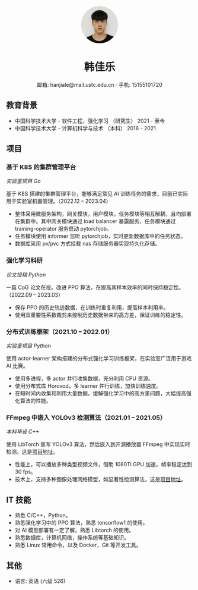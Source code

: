 <center>
    <span>
        <img src="./avatar.jpg" width="96px" style="width:100px; height:100px; border-radius:50%;">
    </span>
    <h1>韩佳乐</h1>
    <div>
        <span>
            邮箱:
            hanjiale@mail.ustc.edu.cn
        </span>
        ·
        <span>
            手机:
            15155101720
        </span>
    </div>
</center>

## 教育背景

- 中国科学技术大学 - 软件工程，强化学习 （研究生） 2021 - 至今
- 中国科学技术大学 - 计算机科学与技术 （本科） 2016 - 2021

## 项目

### 基于 K8S 的集群管理平台

_实验室项目 Go_

基于 K8S 搭建的集群管理平台，能够满足常见 AI 训练任务的需求，目前已实际用于实验室机器管理。（2022.12 – 2023.04）

- 整体采用微服务架构，网关模块，用户模块，任务模块等相互解耦，且均部署在集群中。其中网关模块通过 load balancer 暴露服务，任务模块通过 training-operator 服务启动 pytorchjob。
- 任务模块使用 informer 监听 pytorchjob，实时更新数据库中的任务状态。
- 数据库采用 pv/pvc 方式挂载 nas 存储服务器实现持久化存储。

### 强化学习科研

_论文投稿 Python_

一篇 CoG 论文在投。改进 PPO 算法，在提高其样本效率的同时保持稳定性。（2022.09 – 2023.03）

- 保存 PPO 的历史轨迹数据，在训练时重复利用，提高样本利用率。
- 使用双重要性系数裁剪来控制历史数据带来的高方差，保证训练的稳定性。

### 分布式训练框架（2021.10 – 2022.01）

_实验室项目 Python_

使用 actor-learner 架构搭建的分布式强化学习训练框架，在实验室广泛用于游戏 AI 比赛。

- 使用多进程，多 actor 并行收集数据，充分利用 CPU 资源。
- 使用分布式库 Horovod，多 learner 并行训练，加快训练速度。
- 在短时间内收集和利用大量数据，缓解强化学习中的高方差问题，大幅提高强化算法的性能。

### FFmpeg 中嵌入 YOLOv3 检测算法（2021.01 – 2021.05）

_本科毕设 C++_

使用 LibTorch 重写 YOLOv3 算法，然后嵌入到开源播放器 FFmpeg 中实现实时检测。这是[项目地址](https://github.com/hanjialeOK/YOLOv3-in-FFmpeg)。

- 性能上，可以播放多种类型视频文件，借助 1080Ti GPU 加速，帧率稳定达到 30 fps。
- 技术上，支持多种图像处理网络模型，如显著性检测算法，这是[项目地址](https://github.com/hanjialeOK/PoolNet-in-FFmpeg)。

## IT 技能

- 熟悉 C/C++，Python。
- 熟悉强化学习中的 PPO 算法，熟悉 tensorflow1 的使用。
- 对 AI 模型部署有一定了解，熟悉 Libtorch 的使用。
- 熟悉数据库，计算机网络，操作系统等基础知识。
- 熟悉 Linux 常用命令，以及 Docker，Git 等开发工具。

## 其他

- 语言: 英语 (六级 526)
